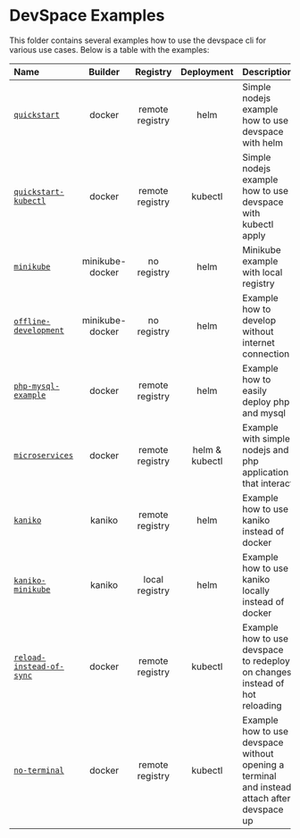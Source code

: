 # DevSpace Examples

This folder contains several examples how to use the devspace cli for various use cases. Below is a table with the examples:  

| Name | Builder | Registry | Deployment | Description |
|:------|:----------:|:----------:|:----------:|:-------------|
| [`quickstart`](https://github.com/covexo/devspace/tree/master/examples/quickstart) | docker | remote registry | helm | Simple nodejs example how to use devspace with helm |
| [`quickstart-kubectl`](https://github.com/covexo/devspace/tree/master/examples/quickstart-kubectl) | docker | remote registry | kubectl | Simple nodejs example how to use devspace with kubectl apply |
| [`minikube`](https://github.com/covexo/devspace/tree/master/examples/minikube) | minikube-docker | no registry | helm | Minikube example with local registry |
| [`offline-development`](https://github.com/covexo/devspace/tree/master/examples/offline-development) | minikube-docker | no registry | helm | Example how to develop without internet connection |
| [`php-mysql-example`](https://github.com/covexo/devspace/tree/master/examples/php-mysql-example) | docker | remote registry | helm | Example how to easily deploy php and mysql |
| [`microservices`](https://github.com/covexo/devspace/tree/master/examples/microservices) | docker | remote registry | helm & kubectl | Example with simple nodejs and php application that interact |
| [`kaniko`](https://github.com/covexo/devspace/tree/master/examples/kaniko) | kaniko | remote registry | helm | Example how to use kaniko instead of docker |
| [`kaniko-minikube`](https://github.com/covexo/devspace/tree/master/examples/kaniko-minikube) | kaniko | local registry | helm | Example how to use kaniko locally instead of docker |
| [`reload-instead-of-sync`](https://github.com/covexo/devspace/tree/master/examples/reload-instead-of-sync) | docker | remote registry | kubectl | Example how to use devspace to redeploy on changes instead of hot reloading |
| [`no-terminal`](https://github.com/covexo/devspace/tree/master/examples/no-terminal) | docker | remote registry | kubectl | Example how to use devspace without opening a terminal and instead attach after devspace up |
